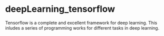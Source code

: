# deepLearning_tensorflow

Tensorflow is a complete and excellent framework for deep learning. This inludes a series of programming works for different tasks in deep learning.

